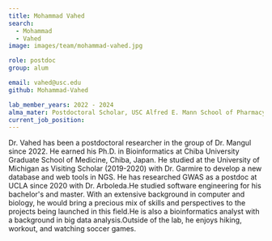 ```yaml
---
title: Mohammad Vahed
search:
  - Mohammad
  - Vahed
image: images/team/mohammad-vahed.jpg

role: postdoc
group: alum

email: vahed@usc.edu
github: Mohammad-Vahed

lab_member_years: 2022 - 2024
alma_mater: Postdoctoral Scholar, USC Alfred E. Mann School of Pharmacy and Pharmaceutical Sciences
current_job_position: 
---
```


Dr. Vahed has been a postdoctoral researcher in the group of Dr. Mangul since 2022. He earned his Ph.D. in Bioinformatics at Chiba University Graduate School of Medicine, Chiba, Japan. He studied at the University of Michigan as Visiting Scholar (2019-2020) with Dr. Garmire to develop a new database and web tools in NGS. He has researched GWAS as a postdoc at UCLA since 2020 with Dr. Arboleda.He studied software engineering for his bachelor's and master. With an extensive background in computer and biology, he would bring a precious mix of skills and perspectives to the projects being launched in this field.He is also a bioinformatics analyst with a background in big data analysis.Outside of the lab, he enjoys hiking, workout, and watching soccer games.






